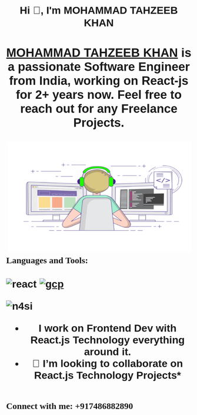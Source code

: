 <!-- Header Section -->
<h1 align="center"><font face="Arial">Hi 👋, I'm MOHAMMAD TAHZEEB KHAN
<h3 align="center"><font face="Arial"><a href="https://www.linkedin.com/in/mohammad-tahzeeb-khan-ba902a17b/" target="_blank" rel="noreferrer">MOHAMMAD TAHZEEB KHAN</a> is a passionate Software Engineer from India, working on React-js for 2+ years now. Feel free to reach out for any Freelance Projects.</font></h3>



<!-- GIF -->
<img align="right" height="300" width="500" src="https://raw.githubusercontent.com/mikonoid/mikonoid/main/images/gifs/coder3.gif" />

<!-- Languages and Tools Section -->
<h3 align="left"><font size="+2" face="Verdana">Languages and Tools:</font></h3>


<p align="left">

  <img src="https://miro.medium.com/v2/resize:fit:720/format:webp/1*a-HMmQFQNC76zCZBZfFgJg.gif" alt="react" width="200" height="100"/>

<a href="[https://cloud.google.com](https://cloud.google.com/)" target="_blank" rel="noreferrer">
<img src="https://www.gend.co/hs-fs/hubfs/gcp-logo-cloud.png?width=730&name=gcp-logo-cloud.png" alt="gcp" width="80" height="80"/>
</a>
<!-- Add more cloud-related tools here -->
</p>

<!-- Scripting Section -->



<!-- Stats and GitHub activity -->
<p align="left"> <img src="https://komarev.com/ghpvc/?username=n4si&label=Profile views&color=0e75b6&style=flat" alt="n4si" /> </p>

- I work on Frontend Dev with React.js Technology everything around it.
- 👯 I’m looking to collaborate on React.js Technology Projects*

<!-- Contact Section -->
<h3 align="left"><font size="+2" face="Verdana">Connect with me: +917486882890</font></h3>
<p align="left">
</p>
